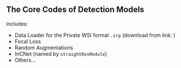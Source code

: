## The Core Codes of Detection Models
includes:
- Data Loader for the Private WSI format `.srp` (download from link: )
- Focal Loss
- Random Augmentations
- InCNet (named by `straightResModule`)
- Others...
